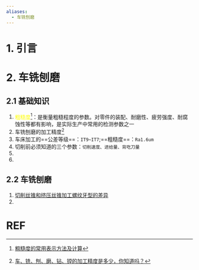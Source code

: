 ```yaml
---
aliases:
  - 车铣刨磨
---
```

# 1. 引言 

# 2. 车铣刨磨 
## 2.1 基础知识 
1. <font color="#ffff00">粗糙度</font>[^1]：是衡量粗糙程度的参数。对零件的装配、耐磨性、疲劳强度、耐腐蚀性等都有影响，是实际生产中常用的检测参数之一
2. 车铣刨磨的加工精度[^2]
3. 车床加工的==公差等级==：`IT9~IT7`;==粗糙度==：`Ra1.6um`
4. 切削前必须知道的三个参数：`切削速度、进给量、背吃刀量`
5. 
6. 
## 2.2 车铣刨磨 
1. [切削丝锥和挤压丝锥加工螺纹牙型的差异](https://mp.weixin.qq.com/s/dkbE7YfcBCCRznp2jawtSQ)
2. 

# REF 
[^1]: [粗糙度的常用表示方法及计算](https://mp.weixin.qq.com/s/ie4CSdRDM4EBJHt2v3wGIg)

[^2]: [车、铣、刨、磨、钻、镗的加工精度是多少，你知道吗？](https://mp.weixin.qq.com/s/49iHp5yaPmEPNj6HOK0Y-g)
